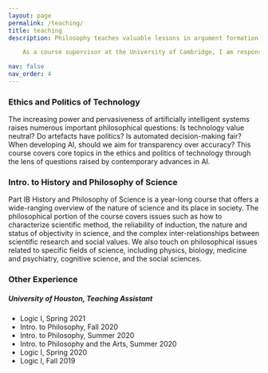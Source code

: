 ```yaml
---
layout: page
permalink: /teaching/
title: teaching
description: Philosophy teaches valuable lessons in argument formation, respectful disagreement, and epistemic humility. My aim as an instructor is to guide students as they develop into better critical thinkers and to encourage self-reflection, charitable reconstruction of opposing views, and careful argumentation.

    As a course supervisor at the University of Cambridge, I am responsible for organizing undergraduate students into small groups for seminar style discussion. For each group, I assign readings and essay topics each week, provide detailed comments, and facilitate discussion. I have several terms of experience teaching the following courses.

nav: false
nav_order: 4
---
```



<div class="row justify-content-sm-center">
    <div class="col-sm-4 mt-3 mt-md-0">
        
<h3>Ethics and Politics of Technology</h3>
       
        

   </div>

   <div class="col-sm-8 mt-3 mt-md-0">
        The increasing power and pervasiveness of artificially intelligent systems raises numerous important philosophical questions: Is technology value neutral? Do artefacts have politics? Is automated decision-making fair? When developing AI, should we aim for transparency over accuracy? This course covers core topics in the ethics and politics of technology through the lens of questions raised by contemporary advances in AI.




</div>
    
</div>

<div class="caption">
    
</div>


<div class="row justify-content-sm-center">
    <div class="col-sm-4 mt-3 mt-md-0">
        
<h3>Intro. to History and Philosophy of Science</h3>
        
        

   </div>

   <div class="col-sm-8 mt-3 mt-md-0">
        Part IB History and Philosophy of Science is a year-long course that offers a wide-ranging overview of the nature of science and its place in society. The philosophical portion of the course covers issues such as how to characterize scientific method, the reliability of induction, the nature and status of objectivity in science, and the complex inter-relationships between scientific research and social values. We also touch on philosophical issues related to specific fields of science, including physics, biology, medicine and psychiatry, cognitive science, and the social sciences.




</div>
    
</div>

<div class="caption">
    
</div>


<div class="row justify-content-sm-center">
    <div class="col-sm-4 mt-3 mt-md-0">
        <h3>Other Experience</h3>
        

   </div>

   <div class="col-sm-8 mt-3 mt-md-0">
         <h5>University of Houston, Teaching Assistant</h5>  
    <ul>

   <li>Logic I, Spring 2021

   <li>Intro. to Philosophy, Fall 2020

 <li>Intro. to Philosophy, Summer 2020

<li>Intro. to Philosophy and the Arts, Summer 2020

 <li>Logic I, Spring 2020

<li>Logic I, Fall 2019 



